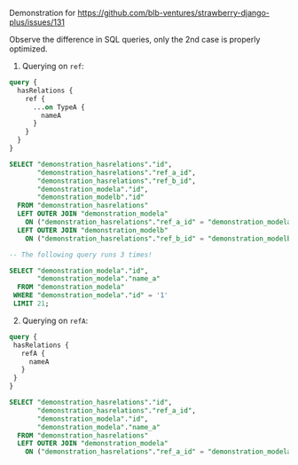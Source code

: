 Demonstration for https://github.com/blb-ventures/strawberry-django-plus/issues/131

Observe the difference in SQL queries, only the 2nd case is properly optimized.

1. Querying on `ref`:
```graphql
query {
  hasRelations {
    ref {
      ...on TypeA {
        nameA
      }
    }
  }
}
```

```sql
SELECT "demonstration_hasrelations"."id",
       "demonstration_hasrelations"."ref_a_id",
       "demonstration_hasrelations"."ref_b_id",
       "demonstration_modela"."id",
       "demonstration_modelb"."id"
  FROM "demonstration_hasrelations"
  LEFT OUTER JOIN "demonstration_modela"
    ON ("demonstration_hasrelations"."ref_a_id" = "demonstration_modela"."id")
  LEFT OUTER JOIN "demonstration_modelb"
    ON ("demonstration_hasrelations"."ref_b_id" = "demonstration_modelb"."id");

-- The following query runs 3 times!

SELECT "demonstration_modela"."id",
       "demonstration_modela"."name_a"
  FROM "demonstration_modela"
 WHERE "demonstration_modela"."id" = '1'
 LIMIT 21;
 ```
 
 2. Querying on `refA`:
 ```graphql
 query {
  hasRelations {
    refA {
      nameA
    }
  }
}
```

```sql
SELECT "demonstration_hasrelations"."id",
       "demonstration_hasrelations"."ref_a_id",
       "demonstration_modela"."id",
       "demonstration_modela"."name_a"
  FROM "demonstration_hasrelations"
  LEFT OUTER JOIN "demonstration_modela"
    ON ("demonstration_hasrelations"."ref_a_id" = "demonstration_modela"."id")
```
